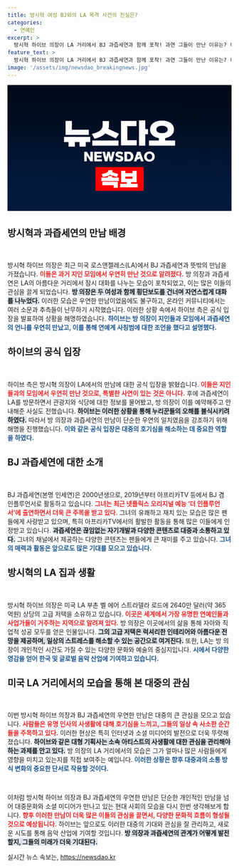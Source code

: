```yaml
---
title: 방시혁 여성 BJ와의 LA 목격 사건의 진실은?
categories:
  - 연예인
excerpt: >
  방시혁 하이브 의장이 LA 거리에서 BJ 과즙세연과 함께 포착! 과연 그들이 만난 이유는? 하이브의 해명과 함께 인플루언서와의 의외의 인연을 깊이 있게 파헤쳐 봅니다. 클릭해서 그 속을 확인하세요!
feature_text: >
  방시혁 하이브 의장이 LA 거리에서 BJ 과즙세연과 함께 포착! 과연 그들이 만난 이유는? 하이브의 해명과 함께 인플루언서와의 의외의 인연을 깊이 있게 파헤쳐 봅니다. 클릭해서 그 속을 확인하세요!
image: '/assets/img/newsdao_breakingnews.jpg'
---
```


<p><img src="/assets/img/newsdao_breakingnews.jpg" alt="cryptoinkorea 속보" /></p>

<h2 data-ke-size="size26">방시혁과 과즙세연의 만남 배경</h2>

<p data-ke-size="size16">&nbsp;</p>

<p>방시혁 하이브 의장은 최근 미국 로스앤젤레스(LA)에서 BJ 과즙세연과 뜻밖의 만남을 가졌습니다. <b><span style="color: #ee2323;">이들은 과거 지인 모임에서 우연히 만난 것으로 알려졌다.</span></b> 방 의장과 과즙세연은 LA의 아름다운 거리에서 잠시 대화를 나누는 모습이 포착되었고, 이는 많은 이들의 관심을 끌게 되었습니다. <b><span style="background-color: #21538527;">방 의장은 두 여성과 함께 횡단보도를 건너며 자연스럽게 대화를 나누었다.</span></b> 이러한 모습은 우연한 만남이었음에도 불구하고, 온라인 커뮤니티에서는 여러 소문과 추측들이 난무하기 시작했습니다. 이러한 상황 속에서 하이브 측은 공식 입장을 발표하여 상황을 해명하였습니다. <b><span style="color: #1a5490;">하이브는 방 의장이 지인들과 모임에서 과즙세연의 언니를 우연히 만났고, 이를 통해 연예계 사칭범에 대한 조언을 했다고 설명했다.</span></b></p>

<h2 data-ke-size="size26">하이브의 공식 입장</h2>

<p data-ke-size="size16">&nbsp;</p>

<p>하이브 측은 방시혁 의장이 LA에서의 만남에 대한 공식 입장을 밝혔습니다. <b><span style="color: #ee2323;">이들은 지인들과의 모임에서 우연히 만난 것으로, 특별한 사연이 있는 것은 아니다.</span></b> 후에 과즙세연이 LA를 방문하면서 관광지와 식당에 대한 정보를 물어봤고, 방 의장이 이를 예약해주고 안내해준 사실도 전했습니다. <b><span style="background-color: #21538527;">하이브는 이러한 상황을 통해 누리꾼들의 오해를 불식시키려 하였다.</span></b> 따라서 방 의장과 과즙세연의 만남이 단순한 우연의 일치였음을 강조하기 위해 해명을 진행했습니다. <b><span style="color: #1a5490;">이와 같은 공식 입장은 대중의 호기심을 해소하는 데 중요한 역할을 하였다.</span></b></p>

<h2 data-ke-size="size26">BJ 과즙세연에 대한 소개</h2>

<p data-ke-size="size16">&nbsp;</p>

<p>BJ 과즙세연(본명 인세연)은 2000년생으로, 2019년부터 아프리카TV 등에서 BJ 겸 인플루언서로 활동하고 있습니다. <b><span style="color: #ee2323;">그녀는 최근 넷플릭스 오리지널 예능 ‘더 인플루언서’에 출연하면서 더욱 큰 주목을 받고 있다.</span></b> 그녀의 유쾌하고 재치 있는 모습은 많은 팬들에게 사랑받고 있으며, 특히 아프리카TV에서의 활발한 활동을 통해 많은 이들에게 인정받고 있습니다. <b><span style="background-color: #21538527;">과즙세연은 끊임없는 자기개발과 다양한 콘텐츠로 대중과 소통하고 있다.</span></b> 그녀의 채널에서 제공하는 다양한 콘텐츠는 팬들에게 큰 재미를 주고 있습니다. <b><span style="color: #1a5490;">그녀의 매력과 활동은 앞으로도 많은 기대를 모으고 있습니다.</span></b></p>

<h2 data-ke-size="size26">방시혁의 LA 집과 생활</h2>

<p data-ke-size="size16">&nbsp;</p>

<p>방시혁 하이브 의장은 미국 LA 부촌 벨 에어 스트라델라 로드에 2640만 달러(약 365억원) 상당의 고급 저택을 소유하고 있습니다. <b><span style="color: #ee2323;">이곳은 세계에서 가장 유명한 연예인들과 사업가들이 거주하는 지역으로 알려져 있다.</span></b> 방 의장은 이곳에서의 삶을 통해 자아와 직업적 성공 모두를 얻은 인물입니다. <b><span style="background-color: #21538527;">그의 고급 저택은 럭셔리한 인테리어와 아름다운 전망을 제공하며, 일상의 스트레스를 해소할 수 있는 공간으로 여겨진다.</span></b> 또한, LA는 방 의장이 개인적인 시간도 가질 수 있는 다양한 문화와 예술의 중심지입니다. <b><span style="color: #1a5490;">시에서 다양한 영감을 얻어 한국 및 글로벌 음악 산업에 기여하고 있습니다.</span></b></p>

<h2 data-ke-size="size26">미국 LA 거리에서의 모습을 통해 본 대중의 관심</h2>

<p data-ke-size="size16">&nbsp;</p>

<p>이번 방시혁 하이브 의장과 BJ 과즙세연의 우연한 만남은 대중의 큰 관심을 모으고 있습니다. <b><span style="color: #ee2323;">사람들은 유명 인사의 사생활에 대해 호기심을 느끼고, 그들의 일상 속 사소한 순간들을 주목하고 있다.</span></b> 이러한 현상은 특히 인터넷과 소셜 미디어의 발전으로 더욱 뚜렷해졌습니다. <b><span style="background-color: #21538527;">하이브와 같은 대형 기획사는 소속 아티스트의 사생활에 대한 관심을 관리해야 하는 과제를 안고 있다.</span></b> 방 의장의 LA 거리에서의 모습은 그가 얼마나 많은 사람들에게 영향을 미치고 있는지를 직접 보여주는 예입니다. <b><span style="color: #1a5490;">이러한 상황은 향후 대중과의 소통 방식 변화의 중요한 단서로 작용할 것이다.</span></b></p>

<p data-ke-size="size16">&nbsp;</p>

<p>이처럼 방시혁 하이브 의장과 BJ 과즙세연의 우연한 만남은 단순한 개인적인 만남을 넘어 대중문화와 소셜 미디어가 만나고 있는 현대 사회의 모습을 다시 한번 생각해보게 합니다. <b><span style="color: #ee2323;">향후 이러한 만남이 더욱 많은 이들의 관심을 끌면서, 다양한 문화적 흐름이 형성될 것으로 예상됩니다.</span></b> 하이브는 앞으로도 이러한 대중의 기대와 관심을 잘 관리하고, 새로운 시도를 통해 음악 산업에 기여할 것입니다. <b><span style="background-color: #21538527;">방 의장과 과즙세연의 관계가 어떻게 발전할지, 그들의 미래가 더욱 기대된다.</span></b></p>
실시간 뉴스 속보는, <a href="https://newsdao.kr" rel="dofollow">https://newsdao.kr</a>


